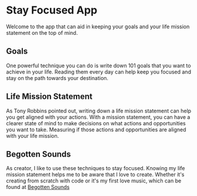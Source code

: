 # Stay Focused App
Welcome to the app that can aid in keeping your goals and your life mission statement on the top of mind. 

## Goals
One powerful technique you can do is write down 101 goals that you want to achieve in your life. Reading them every day can help keep you focused and stay on the path towards your destination.

## Life Mission Statement
As Tony Robbins pointed out, writing down a life mission statement can help you get aligned with your actions. With a mission statement, you can have a clearer state of mind to make decisions on what actions and opportunities you want to take. Measuring if those actions and opportunities are aligned with your life mission.

## Begotten Sounds
As creator, I like to use these techniques to stay focused. Knowing my life mission statement helps me to be aware that I love to create. Whether it's creating from scratch with code or it's my first love music, which can be found at [Begotten Sounds](https://www.begottensounds.com)